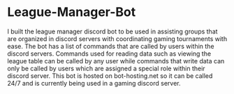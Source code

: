 # League-Manager-Bot
I built the league manager discord bot to be used in assisting groups that are organized in discord servers with coordinating gaming tournaments with ease. The bot has a list of commands that are called by users within the discord servers. Commands used for reading data such as viewing the league table can be called by any user while commands that write data can only be called by users which are assigned a special role within their discord server. This bot is hosted on bot-hosting.net so it can be called 24/7 and is currently being used in a gaming discord server.
